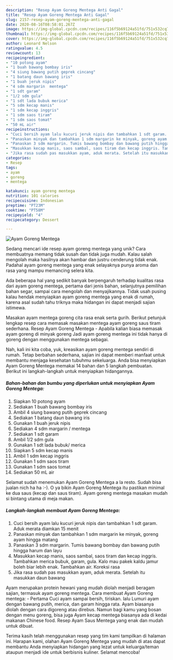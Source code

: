 ```yaml
---
description: "Resep Ayam Goreng Mentega Anti Gagal"
title: "Resep Ayam Goreng Mentega Anti Gagal"
slug: 2157-resep-ayam-goreng-mentega-anti-gagal
date: 2020-08-16T08:58:01.267Z
image: https://img-global.cpcdn.com/recipes/116f5b69124a51fd/751x532cq70/ayam-goreng-mentega-foto-resep-utama.jpg
thumbnail: https://img-global.cpcdn.com/recipes/116f5b69124a51fd/751x532cq70/ayam-goreng-mentega-foto-resep-utama.jpg
cover: https://img-global.cpcdn.com/recipes/116f5b69124a51fd/751x532cq70/ayam-goreng-mentega-foto-resep-utama.jpg
author: Leonard Nelson
ratingvalue: 4.5
reviewcount: 13
recipeingredient:
- "10 potong ayam"
- "1 buah bawang bombay iris"
- "4 siung bawang putih geprek cincang"
- "1 batang daun bawang iris"
- "1 buah jeruk nipis"
- "4 sdm margarin  mentega"
- "1 sdt garam"
- "1/2 sdm gula"
- "1 sdt lada bubuk merica"
- "5 sdm kecap manis"
- "1 sdm kecap inggris"
- "1 sdm saos tiram"
- "1 sdm saos tomat"
- "50 mL air"
recipeinstructions:
- "Cuci bersih ayam lalu kucuri jeruk nipis dan tambahkan 1 sdt garam. Aduk merata diamkan 15 menit"
- "Panaskan minyak dan tambahkan 1 sdm margarin ke minyak, goreng ayam hingga matang"
- "Panaskan 3 sdm margarin. Tumis bawang bombay dan bawang putih hingga harum dan layu"
- "Masukkan kecap manis, saos sambal, saos tiram dan kecap inggris. Tambahkan merica bubuk, garam, gula. Kalo mau pakek kaldu jamur boleh biar lebih enak. Tambahkan air. Koreksi rasa"
- "Jika rasa sudah pas masukkan ayam, aduk merata. Setelah itu masukkan daun bawang"
categories:
- Resep
tags:
- ayam
- goreng
- mentega

katakunci: ayam goreng mentega 
nutrition: 101 calories
recipecuisine: Indonesian
preptime: "PT23M"
cooktime: "PT58M"
recipeyield: "4"
recipecategory: Dessert

---
```



![Ayam Goreng Mentega](https://img-global.cpcdn.com/recipes/116f5b69124a51fd/751x532cq70/ayam-goreng-mentega-foto-resep-utama.jpg)

Sedang mencari ide resep ayam goreng mentega yang unik? Cara membuatnya memang tidak susah dan tidak juga mudah. Kalau salah mengolah maka hasilnya akan hambar dan justru cenderung tidak enak. Padahal ayam goreng mentega yang enak selayaknya punya aroma dan rasa yang mampu memancing selera kita.

Ada beberapa hal yang sedikit banyak berpengaruh terhadap kualitas rasa dari ayam goreng mentega, pertama dari jenis bahan, selanjutnya pemilihan bahan segar, sampai cara mengolah dan menyajikannya. Tidak usah pusing kalau hendak menyiapkan ayam goreng mentega yang enak di rumah, karena asal sudah tahu triknya maka hidangan ini dapat menjadi sajian istimewa.

Masakan ayam mentega goreng cita rasa enak serta gurih. Berikut petunjuk lengkap resep cara memasak masakan mentega ayam goreng saus tiram sederhana. Resep Ayam Goreng Mentega - Apabila kalian biasa memasak ayam goreng di minyak goreng Jadi ayam goreng mentega ini tidak hanya di goreng dengan menggunakan mentega sebagai.


Nah, kali ini kita coba, yuk, kreasikan ayam goreng mentega sendiri di rumah. Tetap berbahan sederhana, sajian ini dapat memberi manfaat untuk membantu menjaga kesehatan tubuhmu sekeluarga. Anda bisa menyiapkan Ayam Goreng Mentega memakai 14 bahan dan 5 langkah pembuatan. Berikut ini langkah-langkah untuk menyiapkan hidangannya.

<!--inarticleads1-->

##### Bahan-bahan dan bumbu yang diperlukan untuk menyiapkan Ayam Goreng Mentega:

1. Siapkan 10 potong ayam
1. Sediakan 1 buah bawang bombay iris
1. Ambil 4 siung bawang putih geprek cincang
1. Sediakan 1 batang daun bawang iris
1. Gunakan 1 buah jeruk nipis
1. Sediakan 4 sdm margarin / mentega
1. Sediakan 1 sdt garam
1. Ambil 1/2 sdm gula
1. Gunakan 1 sdt lada bubuk/ merica
1. Siapkan 5 sdm kecap manis
1. Ambil 1 sdm kecap inggris
1. Gunakan 1 sdm saos tiram
1. Gunakan 1 sdm saos tomat
1. Sediakan 50 mL air


Selamat sudah menemukan Ayam Goreng Mentega a la resto. Sudah bisa jualan nich ha ha :-). O ya bikin Ayam Goreng Mentega itu pastikan minimal ke dua saus (kecap dan saus tiram). Ayam goreng mentega masakan mudah si bintang utama di meja makan. 

<!--inarticleads2-->

##### Langkah-langkah membuat Ayam Goreng Mentega:

1. Cuci bersih ayam lalu kucuri jeruk nipis dan tambahkan 1 sdt garam. Aduk merata diamkan 15 menit
1. Panaskan minyak dan tambahkan 1 sdm margarin ke minyak, goreng ayam hingga matang
1. Panaskan 3 sdm margarin. Tumis bawang bombay dan bawang putih hingga harum dan layu
1. Masukkan kecap manis, saos sambal, saos tiram dan kecap inggris. Tambahkan merica bubuk, garam, gula. Kalo mau pakek kaldu jamur boleh biar lebih enak. Tambahkan air. Koreksi rasa
1. Jika rasa sudah pas masukkan ayam, aduk merata. Setelah itu masukkan daun bawang


Ayam merupakan protein hewani yang mudah diolah menjadi beragam sajian, termasuk ayam goreng mentega. Cara membuat Ayam Goreng mentega: - Pertama Cuci ayam sampai bersih, tiriskan. lalu Lumuri ayam dengan bawang putih, merica, dan garam hingga rata. Ayam biasanya diolah dengan cara digoreng atau direbus. Namun bagi kamu yang bosan dengan menu goreng, bisa juga Ayam kecap mentega biasanya ada di kedai makanan Chinese food. Resep Ayam Saus Mentega yang enak dan mudah untuk dibuat. 

Terima kasih telah menggunakan resep yang tim kami tampilkan di halaman ini. Harapan kami, olahan Ayam Goreng Mentega yang mudah di atas dapat membantu Anda menyiapkan hidangan yang lezat untuk keluarga/teman ataupun menjadi ide untuk berbisnis kuliner. Selamat mencoba!
